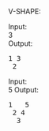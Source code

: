 V-SHAPE:

Input:<br>
3<br>
Output:
<pre>
1 3
 2
</pre>

Input:<br>
5
Output:<br>
<pre>
1   5
 2 4
  3
</pre>
